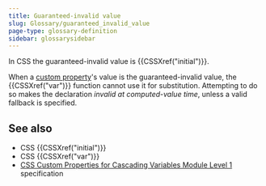 ```yaml
---
title: Guaranteed-invalid value
slug: Glossary/guaranteed_invalid_value
page-type: glossary-definition
sidebar: glossarysidebar
---
```


In CSS the guaranteed-invalid value is {{CSSXref("initial")}}.

When a [custom property](/en-US/docs/Web/CSS/Reference/Properties/--*)'s value is the guaranteed-invalid value, the {{CSSXref("var")}} function cannot use it for substitution. Attempting to do so makes the declaration _invalid at computed-value time_, unless a valid fallback is specified.

## See also

- CSS {{CSSXref("initial")}}
- CSS {{CSSXref("var")}}
- [CSS Custom Properties for Cascading Variables Module Level 1](https://drafts.csswg.org/css-variables/#guaranteed-invalid) specification
